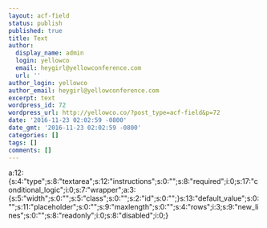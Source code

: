 ```yaml
---
layout: acf-field
status: publish
published: true
title: Text
author:
  display_name: admin
  login: yellowco
  email: heygirl@yellowconference.com
  url: ''
author_login: yellowco
author_email: heygirl@yellowconference.com
excerpt: text
wordpress_id: 72
wordpress_url: http://yellowco.co/?post_type=acf-field&p=72
date: '2016-11-23 02:02:59 -0800'
date_gmt: '2016-11-23 02:02:59 -0800'
categories: []
tags: []
comments: []
---
```

<p>a:12:{s:4:"type";s:8:"textarea";s:12:"instructions";s:0:"";s:8:"required";i:0;s:17:"conditional_logic";i:0;s:7:"wrapper";a:3:{s:5:"width";s:0:"";s:5:"class";s:0:"";s:2:"id";s:0:"";}s:13:"default_value";s:0:"";s:11:"placeholder";s:0:"";s:9:"maxlength";s:0:"";s:4:"rows";i:3;s:9:"new_lines";s:0:"";s:8:"readonly";i:0;s:8:"disabled";i:0;}</p>
